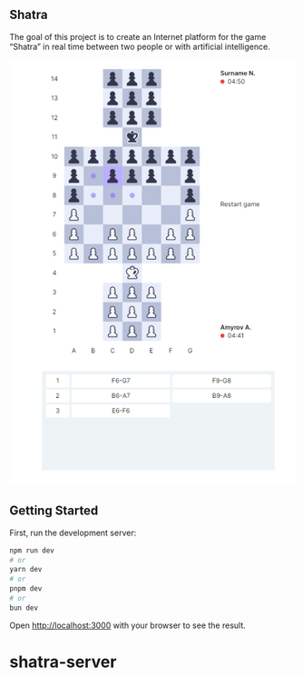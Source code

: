 ## Shatra

The goal of this project is to create an Internet platform for the game “Shatra” in real time between two people or with artificial intelligence.

 <img width="900px" src="./public/images/interface.png" alt="app interface"/>

## Getting Started

First, run the development server:

```bash
npm run dev
# or
yarn dev
# or
pnpm dev
# or
bun dev
```

Open [http://localhost:3000](http://localhost:3000) with your browser to see the result.
# shatra-server
